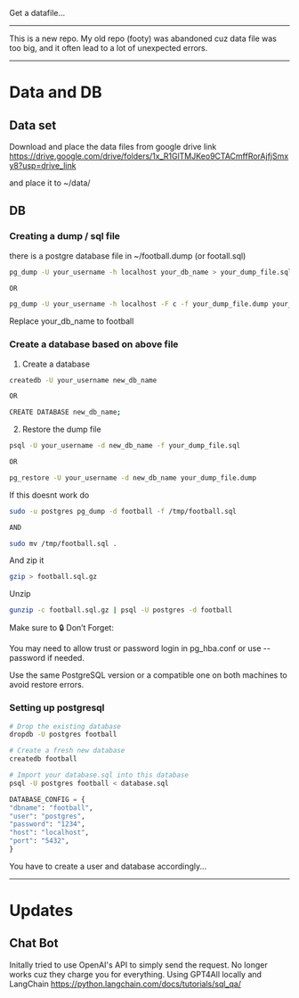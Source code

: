 Get a datafile...

---

This is a new repo. My old repo (footy) was abandoned cuz data file was too big, and it often lead to a lot of unexpected errors.

---

# Data and DB

## Data set

Download and place the data files from
google drive link
https://drive.google.com/drive/folders/1x_R1GlTMJKeo9CTACmffRorAjfjSmxy8?usp=drive_link

and place it to
~/data/

## DB

### Creating a dump / sql file

there is a postgre database file in ~/football.dump (or footall.sql)

```bash
pg_dump -U your_username -h localhost your_db_name > your_dump_file.sql

OR

pg_dump -U your_username -h localhost -F c -f your_dump_file.dump your_db_name
```

Replace your_db_name to football

### Create a database based on above file

1. Create a database

```bash
createdb -U your_username new_db_name

OR

CREATE DATABASE new_db_name;
```

2. Restore the dump file

```bash
psql -U your_username -d new_db_name -f your_dump_file.sql

OR

pg_restore -U your_username -d new_db_name your_dump_file.dump

```

If this doesnt work do

```bash
sudo -u postgres pg_dump -d football -f /tmp/football.sql

AND

sudo mv /tmp/football.sql .

```

And zip it

```bash
gzip > football.sql.gz
```

Unzip

```bash
gunzip -c football.sql.gz | psql -U postgres -d football
```

Make sure to
🔒 Don’t Forget:

You may need to allow trust or password login in pg_hba.conf or use --password if needed.

Use the same PostgreSQL version or a compatible one on both machines to avoid restore errors.

### Setting up postgresql

```bash
# Drop the existing database
dropdb -U postgres football

# Create a fresh new database
createdb football

# Import your database.sql into this database
psql -U postgres football < database.sql

```

```python
DATABASE_CONFIG = {
"dbname": "football",
"user": "postgres",
"password": "1234",
"host": "localhost",
"port": "5432",
}
```

You have to create a user and database accordingly...

---

# Updates

## Chat Bot

Initally tried to use OpenAI's API to simply send the request.
No longer works cuz they charge you for everything.
Using GPT4All locally and
LangChain
https://python.langchain.com/docs/tutorials/sql_qa/
